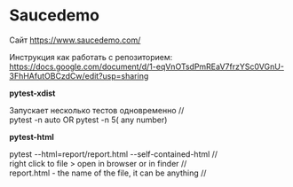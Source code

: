 # Saucedemo
Сайт https://www.saucedemo.com/

Инструкция как работать с репозиторием:
https://docs.google.com/document/d/1-eqVnOTsdPmREaV7frzYSc0VGnU-3FhHAfutOBCzdCw/edit?usp=sharing


**pytest-xdist**

Запускает несколько тестов одновременно //  
pytest -n auto OR pytest -n 5( any number)


**pytest-html**

pytest <name of test> --html=report/report.html --self-contained-html //  
right click to file > open in browser or in finder //  
report.html - the name of the file, it can be anything //  
